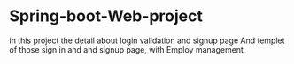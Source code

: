 # Spring-boot-Web-project
in this project the detail about login validation and signup page And templet of those sign in and and signup page, with Employ management
